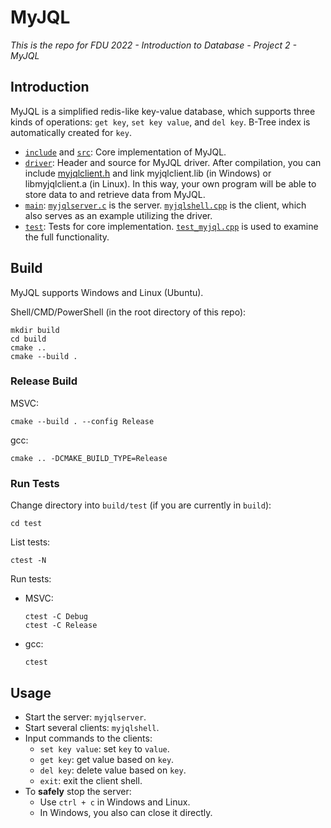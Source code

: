 # MyJQL

*This is the repo for FDU 2022 - Introduction to Database - Project 2 - MyJQL*

## Introduction

MyJQL is a simplified redis-like key-value database, which supports three kinds of operations: `get key`, `set key value`, and `del key`. B-Tree index is automatically created for `key`.

- [`include`](include) and [`src`](src): Core implementation of MyJQL.
- [`driver`](driver): Header and source for MyJQL driver. After compilation, you can include [myjqlclient.h](driver/myjqlclient.h) and link myjqlclient.lib (in Windows) or libmyjqlclient.a (in Linux). In this way, your own program will be able to store data to and retrieve data from MyJQL.
- [`main`](main): [`myjqlserver.c`](main/myjqlserver.c) is the server. [`myjqlshell.cpp`](main/myjqlshell.cpp) is the client, which also serves as an example utilizing the driver.
- [`test`](test): Tests for core implementation. [`test_myjql.cpp`](test/test_myjql.cpp) is used to examine the full functionality.

## Build

MyJQL supports Windows and Linux (Ubuntu).

Shell/CMD/PowerShell (in the root directory of this repo):
```
mkdir build
cd build
cmake ..
cmake --build .
```

### Release Build

MSVC:
```
cmake --build . --config Release
```

gcc:
```
cmake .. -DCMAKE_BUILD_TYPE=Release
```

### Run Tests

Change directory into `build/test` (if you are currently in `build`):
```
cd test
```

List tests:
```
ctest -N
```

Run tests:

- MSVC:
  ```
  ctest -C Debug
  ctest -C Release
  ```

- gcc:
  ```
  ctest
  ```


## Usage

- Start the server: `myjqlserver`.
- Start several clients: `myjqlshell`.
- Input commands to the clients:
  - `set key value`: set `key` to `value`.
  - `get key`: get value based on `key`.
  - `del key`: delete value based on `key`.
  - `exit`: exit the client shell.
- To **safely** stop the server:
  - Use `ctrl + c` in Windows and Linux.
  - In Windows, you also can close it directly.
